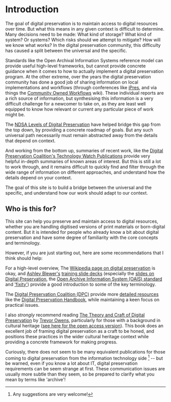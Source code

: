 # Introduction

The goal of digital preservation is to maintain access to digital resources over time. But what this means in any given context is difficult to determine. Many decisions need to be made: What kind of storage? What kind of system? Or systems? Which risks should we attempt to mitigate? How will we know what works? In the digital preservation community, this difficulty has caused a split between the universal and the specific.

Standards like the Open Archival Information Systems reference model can provide useful high-level frameworks, but cannot provide concrete guidance when it comes to how to actually implement a digital preservation program. At the other extreme, over the years the digital preservation community has done a good job of sharing information on local implementations and workflows (through conferences like [iPres](https://ipres-conference.org/), and via things the [Community Owned Workflows](https://coptr.digipres.org/index.php/Workflow:Community_Owned_Workflows) wiki). These individual reports are a rich source of information, but synthesising this information is a very difficult challenge for a newcomer to take on, as they are least well equipped to know how relevant or current any particular piece of work might be.

The [NDSA Levels of Digital Preservation](https://ndsa.org/publications/levels-of-digital-preservation/) have helped bridge this gap from the top down, by providing a concrete roadmap of goals. But any such universal path necessarily must remain abstracted away from the details that depend on context. 

And working from the bottom up, summaries of recent work, like the [Digital Preservation Coalition's Technology Watch Publications](https://www.dpconline.org/digipres/discover-good-practice/tech-watch-reports) provide very helpful in-depth summaries of known areas of interest.  But this is still a lot to work through, and it remains difficult to quickly find and filter through the wide range of information on different approaches, and understand how the details depend on your context. 

The goal of this site is to build a bridge between the universal and the specific, and understand how our work should adapt to our context.


## Who is this for?

This site can help you preserve and maintain access to digital resources, whether you are handling digitised versions of print materials or born-digital content. But it is intended for people who already know a bit about digital preservation and have some degree of familiarity with the core concepts and terminology.

However, if you are just starting out, here are some recommendations that I think should help:

For a high-level overview, The [Wikipedia page on digital preservation](https://en.wikipedia.org/wiki/Digital_preservation) is okay, and [Ashley Blewer's](https://ashleyblewer.com/) [training slide decks](https://training.ashleyblewer.com/) (especially the [slides on Digital Preservation](https://training.ashleyblewer.com/presentations/digital-preservation.html#2), the [Open Archive Information System (OAIS) standard](https://training.ashleyblewer.com/presentations/oais.html#2) and ['fixity'](https://training.ashleyblewer.com/presentations/fixity.html#2)) provide a good introduction to some of the key terminology.  

The [Digital Preservation Coalition (DPC)](https://www.dpconline.org/) provide more [detailed resources](https://www.dpconline.org/digipres/what-is-digipres) like the [Digital Preservation Handbook](https://www.dpconline.org/handbook), while maintaining a keen focus on practical issues. 

I also _strongly_ recommend reading [The Theory and Craft of Digital Preservation](https://jhupbooks.press.jhu.edu/title/theory-and-craft-digital-preservation) by [Trevor Owens](http://www.trevorowens.org/), particularly for those with a background in cultural heritage ([see here for the open access version](https://osf.io/preprints/lissa/5cpjt/)). This book does an excellent job of framing digital preservation as a craft to be honed, and positions these practices in the wider cultural heritage context while providing a concrete framework for making progress.

Curiously, there does not seem to be many equivalent publications for those coming to digital preservation from the information technology side [^itbooks] -- but be warned, even if you know a lot about IT, digital preservation requirements can be seem strange at first. These communication issues are usually more subtle than they seem, so be prepared to clarify what you mean by terms like 'archive'!

[^itbooks]: Any suggestions are very welcome!
